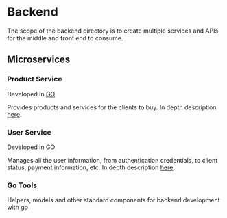# Backend

The scope of the backend directory is to create multiple services and APIs for the middle and front end to consume.

## Microservices

### Product Service

Developed in [GO](https://github.com/golang/go)

Provides products and services for the clients to buy.
In depth description [here](https://github.com/realfranser/fullstack-toolbox/back/inventory-product-service).

### User Service

Developed in [GO](https://github.com/golang/go)

Manages all the user information, from authentication credentials, to client status, payment information, etc.
In depth description [here](https://github.com/realfranser/fullstack-toolbox/back/inventory-product-service).

### Go Tools

Helpers, models and other standard components for backend development with go

